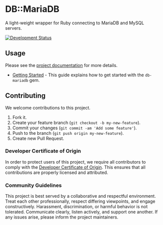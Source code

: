 # DB::MariaDB

A light-weight wrapper for Ruby connecting to MariaDB and MySQL servers.

[![Development Status](https://github.com/socketry/db-mariadb/workflows/Test/badge.svg)](https://github.com/socketry/db-mariadb/actions?workflow=Test)

## Usage

Please see the [project documentation](https://github.com/socketry/db-mariadb) for more details.

  - [Getting Started](https://github.com/socketry/db-mariadbguides/getting-started/index) - This guide explains how to get started with the `db-mariadb` gem.

## Contributing

We welcome contributions to this project.

1.  Fork it.
2.  Create your feature branch (`git checkout -b my-new-feature`).
3.  Commit your changes (`git commit -am 'Add some feature'`).
4.  Push to the branch (`git push origin my-new-feature`).
5.  Create new Pull Request.

### Developer Certificate of Origin

In order to protect users of this project, we require all contributors to comply with the [Developer Certificate of Origin](https://developercertificate.org/). This ensures that all contributions are properly licensed and attributed.

### Community Guidelines

This project is best served by a collaborative and respectful environment. Treat each other professionally, respect differing viewpoints, and engage constructively. Harassment, discrimination, or harmful behavior is not tolerated. Communicate clearly, listen actively, and support one another. If any issues arise, please inform the project maintainers.
